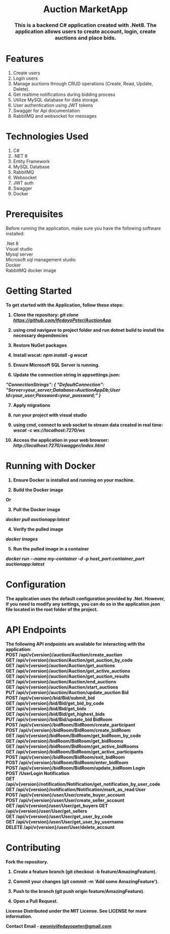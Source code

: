 <h1 align="center">Auction MarketApp</h1>
<h3 align="center">This is a backend C# application created with .Net8. The application allows users to create account, login, create auctions and place bids.</h3>

# Features
1. Create users
2. Login users
3. Manage auctions through CRUD operations (Create, Read, Update, Delete).
4. Get realtime notifications during bidding process
5. Utilize MySQL database for data storage.
6. User authentication using JWT tokens
7. Swagger for Api documentation
8. RabbitMQ and websocket for messages

# Technologies Used
1. C#
2. .NET 8
3. Entity Framework
4. MySQL Database
5. RabbitMQ
6. Websocket
7. JWT auth
8. Swagger
9. Docker

# Prerequisites
Before running the application, make sure you have the following software installed:

.Net 8
<br/>
Visual studio
<br/>
Mysql server
<br/>
Microsoft sql management studio
<br/>
Docker
<br/>
RabbitMQ docker image

# Getting Started
<b>To get started with the Application, follow these steps:

1. Clone the repository:
*git clone https://github.com/IfedayoPeter/AuctionApp*

2. using cmd navigave to project folder and run dotnet build to install the necessary dependencies

3. Restore NuGet packages

4. Install wscat:
 *npm install -g wscat*

5. Ensure Microsoft SQL Server is running.

6. Update the connection string in appsettings.json:

 *"ConnectionStrings": { "DefaultConnection": "Server=your_server;Database=AuctionAppDb;User Id=your_user;Password=your_password;" }* 

7. Apply migrations

8. run your project with visual studio

9. using cmd, connect to web socket to stream data created in real time:
 *wscat -c ws://localhost:7270/ws*

10. Access the application in your web browser:
*http://localhost:7270/swagger/index.html<b/>*

# Running with Docker 

1. <b>Ensure Docker is installed and running on your machine.<b/>

2. <b>Build the Docker image<b/>

**Or**


3. **Pull the Docker image**

*docker pull auctionapp:latest*

4. **Verify the pulled image**

*docker images*

5. **Run the pulled image in a container**

*docker run --name my-container -d -p host_port:container_port auctionapp:latest*



# Configuration
The application uses the default configuration provided by .Net. However, if you need to modify any settings, you can do so in the application.json file located in the root folder of the project.

# API Endpoints
The following API endpoints are available for interacting with the application:
<br>
POST /api/v{version}/auction/Auction/create_auction 
<br/>
GET /api/v{version}/auction/Auction/get_auction_by_code 
<br/>
GET /api/v{version}/auction/Auction/get_auctions 
<br/>
GET /api/v{version}/auction/Auction/get_active_auctions 
<br/>
GET /api/v{version}/auction/Auction/get_auction_results 
<br/>
GET /api/v{version}/auction/Auction/end_auctions 
<br/>
GET /api/v{version}/auction/Auction/start_auctions 
<br/>
PUT /api/v{version}/auction/Auction/update_auction Bid 
<br/>
POST /api/v{version}/bid/Bid/submit_bid 
<br/>
GET /api/v{version}/bid/Bid/get_bid_by_code 
<br/>
GET /api/v{version}/bid/Bid/get_bids 
<br/>
GET /api/v{version}/bid/Bid/get_highest_bids 
<br/>
PUT /api/v{version}/bid/Bid/update_bid BidRoom 
<br/>
POST /api/v{version}/bidRoom/BidRoom/create_participant 
<br/>
POST /api/v{version}/bidRoom/BidRoom/create_bidRoom 
<br/>
GET /api/v{version}/bidRoom/BidRoom/get_bidRoom_by_code 
<br/>
GET /api/v{version}/bidRoom/BidRoom/get_bidRooms 
<br/>
GET /api/v{version}/bidRoom/BidRoom/get_active_bidRooms 
<br/>
GET /api/v{version}/bidRoom/BidRoom/get_active_participants 
<br/>
POST /api/v{version}/bidRoom/BidRoom/exit_bidRoom 
<br/>
POST /api/v{version}/bidRoom/BidRoom/enter_bidRoom 
<br/>
POST /api/v{version}/bidRoom/BidRoom/update_bidRoom Login 
<br/>
POST /UserLogin Notification 
<br/>
GET /api/v{version}/notification/Notification/get_notification_by_user_code 
<br/>
GET /api/v{version}/notification/Notification/mark_as_read User
<br/>
POST /api/v{version}/user/User/create_buyer_account 
<br/>
POST /api/v{version}/user/User/create_seller_account 
<br/>
GET /api/v{version}/user/User/get_buyers GET /api/v{version}/user/User/get_sellers 
<br/>
GET /api/v{version}/user/User/get_user_by_code 
<br/>
GET /api/v{version}/user/User/get_user_by_username 
<br/>
DELETE /api/v{version}/user/User/delete_account 


# Contributing 

<b>Fork the repository.

1. Create a feature branch (git checkout -b feature/AmazingFeature).

2. Commit your changes (git commit -m 'Add some AmazingFeature').

3. Push to the branch (git push origin feature/AmazingFeature). 

4. Open a Pull Request. <b/>

License Distributed under the MIT License. See LICENSE for more information.

Contact Email - awoniyiifedayopeter@gmail.com
